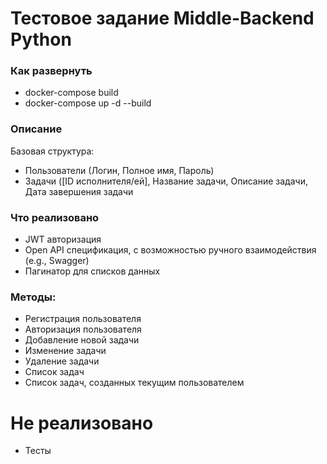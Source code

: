 # Тестовое задание Middle-Backend Python

### Как развернуть
- docker-compose build
- docker-compose up -d --build

### Описание
Базовая структура:
- Пользователи (Логин, Полное имя, Пароль)
- Задачи ([ID исполнителя/ей], Название задачи, Описание задачи, Дата завершения задачи

### Что реализовано
- JWT авторизация
- Open API спецификация, с возможностью ручного взаимодействия (e.g., Swagger)
- Пагинатор для списков данных

### Методы:

- Регистрация пользователя
- Авторизация пользователя
- Добавление новой задачи
- Изменение задачи
- Удаление задачи
- Список задач
- Список задач, созданных текущим пользователем


# Не реализовано
- Тесты



		
